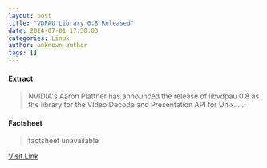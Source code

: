 ```yaml
---
layout: post
title: "VDPAU Library 0.8 Released"
date: 2014-07-01 17:30:03
categories: Linux
author: unknown author
tags: []
---
```



#### Extract
>NVIDIA's Aaron Plattner has announced the release of libvdpau 0.8 as the library for the VIdeo Decode and Presentation API for Unix......

#### Factsheet
>factsheet unavailable

[Visit Link](http://www.phoronix.com/vr.php?view=MTczMjM)


